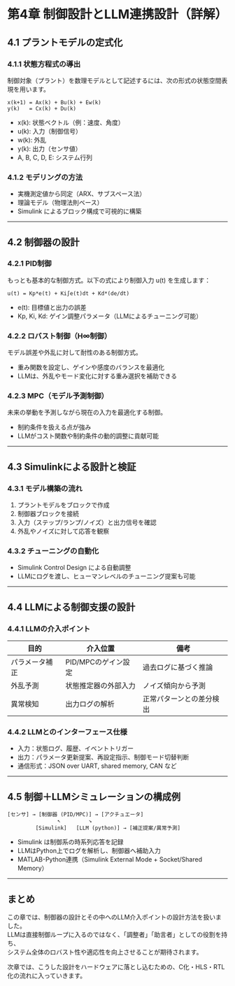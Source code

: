 # 第4章 制御設計とLLM連携設計（詳解）

## 4.1 プラントモデルの定式化

### 4.1.1 状態方程式の導出

制御対象（プラント）を数理モデルとして記述するには、次の形式の状態空間表現を用います。

```
x(k+1) = Ax(k) + Bu(k) + Ew(k)  
y(k)   = Cx(k) + Du(k)
```

- x(k): 状態ベクトル（例：速度、角度）  
- u(k): 入力（制御信号）  
- w(k): 外乱  
- y(k): 出力（センサ値）  
- A, B, C, D, E: システム行列

### 4.1.2 モデリングの方法

- 実機測定値から同定（ARX、サブスペース法）  
- 理論モデル（物理法則ベース）  
- Simulink によるブロック構成で可視的に構築

---

## 4.2 制御器の設計

### 4.2.1 PID制御

もっとも基本的な制御方式。以下の式により制御入力 u(t) を生成します：

```
u(t) = Kp*e(t) + Ki∫e(t)dt + Kd*(de/dt)
```

- e(t): 目標値と出力の誤差  
- Kp, Ki, Kd: ゲイン調整パラメータ（LLMによるチューニング可能）

### 4.2.2 ロバスト制御（H∞制御）

モデル誤差や外乱に対して耐性のある制御方式。

- 重み関数を設定し、ゲインや感度のバランスを最適化  
- LLMは、外乱やモード変化に対する重み選択を補助できる

### 4.2.3 MPC（モデル予測制御）

未来の挙動を予測しながら現在の入力を最適化する制御。

- 制約条件を扱える点が強み  
- LLMがコスト関数や制約条件の動的調整に貢献可能

---

## 4.3 Simulinkによる設計と検証

### 4.3.1 モデル構築の流れ

1. プラントモデルをブロックで作成  
2. 制御器ブロックを接続  
3. 入力（ステップ/ランプ/ノイズ）と出力信号を確認  
4. 外乱やノイズに対して応答を観察

### 4.3.2 チューニングの自動化

- Simulink Control Design による自動調整  
- LLMにログを渡し、ヒューマンレベルのチューニング提案も可能

---

## 4.4 LLMによる制御支援の設計

### 4.4.1 LLMの介入ポイント

| 目的           | 介入位置                         | 備考                     |
|----------------|----------------------------------|--------------------------|
| パラメータ補正 | PID/MPCのゲイン設定              | 過去ログに基づく推論     |
| 外乱予測       | 状態推定器の外部入力              | ノイズ傾向から予測       |
| 異常検知       | 出力ログの解析                    | 正常パターンとの差分検出 |

### 4.4.2 LLMとのインターフェース仕様

- 入力：状態ログ、履歴、イベントトリガー  
- 出力：パラメータ更新提案、再設定指示、制御モード切替判断  
- 通信形式：JSON over UART, shared memory, CAN など

---

## 4.5 制御＋LLMシミュレーションの構成例

```
[センサ] → [制御器 (PID/MPC)] → [アクチュエータ]
                ↖︎         ↘︎
         [Simulink]   [LLM (python)] → [補正提案/異常予測]
```

- Simulink は制御系の時系列応答を記録  
- LLMはPython上でログを解析し、制御器へ補助入力  
- MATLAB-Python連携（Simulink External Mode + Socket/Shared Memory）

---

## まとめ

この章では、制御器の設計とその中へのLLM介入ポイントの設計方法を扱いました。  
LLMは直接制御ループに入るのではなく、「調整者」「助言者」としての役割を持ち、  
システム全体のロバスト性や適応性を向上させることが期待されます。

次章では、こうした設計をハードウェアに落とし込むための、C化・HLS・RTL化の流れに入っていきます。
